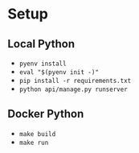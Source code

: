 # Setup

## Local Python
* `pyenv install`
* `eval "$(pyenv init -)"`
* `pip install -r requirements.txt`
* `python api/manage.py runserver`

## Docker Python
* `make build`
* `make run`
